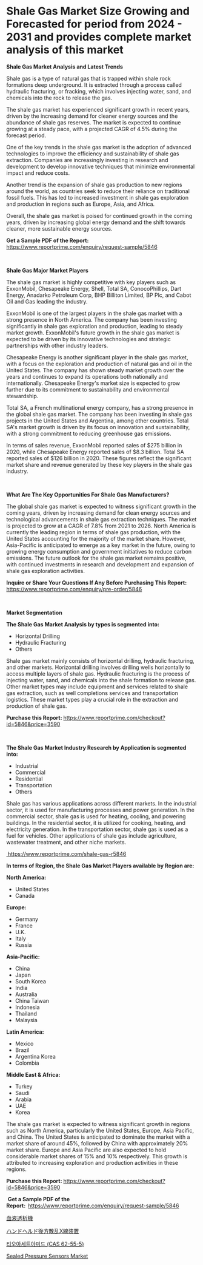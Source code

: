 <p><h1>Shale Gas Market Size Growing and Forecasted for period from 2024 - 2031 and provides complete market analysis of this market</h1></p><p><strong>Shale Gas Market Analysis and Latest Trends</strong></p>
<p><p>Shale gas is a type of natural gas that is trapped within shale rock formations deep underground. It is extracted through a process called hydraulic fracturing, or fracking, which involves injecting water, sand, and chemicals into the rock to release the gas.</p><p>The shale gas market has experienced significant growth in recent years, driven by the increasing demand for cleaner energy sources and the abundance of shale gas reserves. The market is expected to continue growing at a steady pace, with a projected CAGR of 4.5% during the forecast period.</p><p>One of the key trends in the shale gas market is the adoption of advanced technologies to improve the efficiency and sustainability of shale gas extraction. Companies are increasingly investing in research and development to develop innovative techniques that minimize environmental impact and reduce costs.</p><p>Another trend is the expansion of shale gas production to new regions around the world, as countries seek to reduce their reliance on traditional fossil fuels. This has led to increased investment in shale gas exploration and production in regions such as Europe, Asia, and Africa.</p><p>Overall, the shale gas market is poised for continued growth in the coming years, driven by increasing global energy demand and the shift towards cleaner, more sustainable energy sources.</p></p>
<p><strong>Get a Sample PDF of the Report:&nbsp;</strong> <a href="https://www.reportprime.com/enquiry/request-sample/5846">https://www.reportprime.com/enquiry/request-sample/5846</a></p>
<p>&nbsp;</p>
<p><strong>Shale Gas Major Market Players</strong></p>
<p><p>The shale gas market is highly competitive with key players such as ExxonMobil, Chesapeake Energy, Shell, Total SA, ConocoPhillips, Dart Energy, Anadarko Petroleum Corp, BHP Billiton Limited, BP Plc, and Cabot Oil and Gas leading the industry. </p><p>ExxonMobil is one of the largest players in the shale gas market with a strong presence in North America. The company has been investing significantly in shale gas exploration and production, leading to steady market growth. ExxonMobil's future growth in the shale gas market is expected to be driven by its innovative technologies and strategic partnerships with other industry leaders.</p><p>Chesapeake Energy is another significant player in the shale gas market, with a focus on the exploration and production of natural gas and oil in the United States. The company has shown steady market growth over the years and continues to expand its operations both nationally and internationally. Chesapeake Energy's market size is expected to grow further due to its commitment to sustainability and environmental stewardship.</p><p>Total SA, a French multinational energy company, has a strong presence in the global shale gas market. The company has been investing in shale gas projects in the United States and Argentina, among other countries. Total SA's market growth is driven by its focus on innovation and sustainability, with a strong commitment to reducing greenhouse gas emissions.</p><p>In terms of sales revenue, ExxonMobil reported sales of $275 billion in 2020, while Chesapeake Energy reported sales of $8.3 billion. Total SA reported sales of $126 billion in 2020. These figures reflect the significant market share and revenue generated by these key players in the shale gas industry.</p></p>
<p>&nbsp;</p>
<p><strong>What Are The Key Opportunities For Shale Gas Manufacturers?</strong></p>
<p><p>The global shale gas market is expected to witness significant growth in the coming years, driven by increasing demand for clean energy sources and technological advancements in shale gas extraction techniques. The market is projected to grow at a CAGR of 7.8% from 2021 to 2026. North America is currently the leading region in terms of shale gas production, with the United States accounting for the majority of the market share. However, Asia-Pacific is anticipated to emerge as a key market in the future, owing to growing energy consumption and government initiatives to reduce carbon emissions. The future outlook for the shale gas market remains positive, with continued investments in research and development and expansion of shale gas exploration activities.</p></p>
<p><strong>Inquire or Share Your Questions If Any Before Purchasing This Report:</strong> <a href="https://www.reportprime.com/enquiry/pre-order/5846">https://www.reportprime.com/enquiry/pre-order/5846</a></p>
<p>&nbsp;</p>
<p><strong>Market Segmentation</strong></p>
<p><strong>The Shale Gas Market Analysis by types is segmented into:</strong></p>
<p><ul><li>Horizontal Drilling</li><li>Hydraulic Fracturing</li><li>Others</li></ul></p>
<p><p>Shale gas market mainly consists of horizontal drilling, hydraulic fracturing, and other markets. Horizontal drilling involves drilling wells horizontally to access multiple layers of shale gas. Hydraulic fracturing is the process of injecting water, sand, and chemicals into the shale formation to release gas. Other market types may include equipment and services related to shale gas extraction, such as well completions services and transportation logistics. These market types play a crucial role in the extraction and production of shale gas.</p></p>
<p><strong>Purchase this Report:&nbsp;</strong><a href="https://www.reportprime.com/checkout?id=5846&price=3590">https://www.reportprime.com/checkout?id=5846&price=3590</a></p>
<p>&nbsp;</p>
<p><strong>The Shale Gas Market Industry Research by Application is segmented into:</strong></p>
<p><ul><li>Industrial</li><li>Commercial</li><li>Residential</li><li>Transportation</li><li>Others</li></ul></p>
<p><p>Shale gas has various applications across different markets. In the industrial sector, it is used for manufacturing processes and power generation. In the commercial sector, shale gas is used for heating, cooling, and powering buildings. In the residential sector, it is utilized for cooking, heating, and electricity generation. In the transportation sector, shale gas is used as a fuel for vehicles. Other applications of shale gas include agriculture, wastewater treatment, and other niche markets.</p></p>
<p><a href="https://www.reportprime.com/shale-gas-r5846">&nbsp;https://www.reportprime.com/shale-gas-r5846</a></p>
<p><strong>In terms of Region, the Shale Gas Market Players available by Region are:</strong></p>
<p>
    <p> <strong> North America: </strong>
        <ul>
            <li>United States</li>
            <li>Canada</li>
        </ul>
        </p> 
    <p> <strong> Europe: </strong>
        <ul>
            <li>Germany</li>
            <li>France</li>
            <li>U.K.</li>
            <li>Italy</li>
            <li>Russia</li>
        </ul>
        </p> 
    <p> <strong> Asia-Pacific: </strong>
        <ul>
            <li>China</li>
            <li>Japan</li>
            <li>South Korea</li>
            <li>India</li>
            <li>Australia</li>
            <li>China Taiwan</li>
            <li>Indonesia</li>
            <li>Thailand</li>
            <li>Malaysia</li>
        </ul>
        </p> 
    <p> <strong> Latin America: </strong>
        <ul>
            <li>Mexico</li>
            <li>Brazil</li>
            <li>Argentina Korea</li>
            <li>Colombia</li>
        </ul>
        </p> 
    <p> <strong> Middle East & Africa: </strong>
        <ul>
            <li>Turkey</li>
            <li>Saudi</li>
            <li>Arabia</li>
            <li>UAE</li>
            <li>Korea</li>
        </ul>
    </p>
    </p>
<p><p>The shale gas market is expected to witness significant growth in regions such as North America, particularly the United States, Europe, Asia Pacific, and China. The United States is anticipated to dominate the market with a market share of around 45%, followed by China with approximately 20% market share. Europe and Asia Pacific are also expected to hold considerable market shares of 15% and 10% respectively. This growth is attributed to increasing exploration and production activities in these regions.</p></p>
<p><strong>Purchase this Report: </strong><a href="https://www.reportprime.com/checkout?id=5846&price=3590">https://www.reportprime.com/checkout?id=5846&price=3590</a></p>
<p>&nbsp;<strong>Get a Sample PDF of the Report:&nbsp;&nbsp;</strong><a href="https://www.reportprime.com/enquiry/request-sample/5846">https://www.reportprime.com/enquiry/request-sample/5846</a></p>
<p><strong></strong></p>
<p><p><a href="https://medium.com/@johnson154chris/%E6%AC%A1%E3%81%AE%E6%96%87%E7%AB%A0%E3%82%92%E6%97%A5%E6%9C%AC%E8%AA%9E%E3%81%AB%E7%BF%BB%E8%A8%B3%E3%81%99%E3%82%8B%E3%81%A8-%E9%80%8F%E6%9E%90%E5%99%A8%E5%B8%82%E5%A0%B4%E3%81%AE%E3%83%80%E3%82%A4%E3%83%8A%E3%83%9F%E3%82%AF%E3%82%B9%E3%81%AE%E6%8E%A2%E7%A9%B6-2024%E5%B9%B4%E3%81%8B%E3%82%892031%E5%B9%B4%E3%81%BE%E3%81%A7%E3%81%AE%E9%80%8F%E6%9E%90%E5%99%A8%E5%B8%82%E5%A0%B4%E3%81%AE%E5%8F%8E%E7%9B%8A%E5%88%86%E6%9E%90%E3%81%A8%E6%88%90%E9%95%B7%E4%BA%88%E6%B8%AC-%E3%81%AB%E3%81%AA%E3%82%8A%E3%81%BE%E3%81%99-0268d8b32dbf">血液透析機</a></p><p><a href="https://github.com/zjkmgcs938405/Market-Research-Report-List-4/blob/main/201997284403.md">ハンドヘルド後方散乱X線装置</a></p><p><a href="https://github.com/KellyLyncyh543964/Market-Research-Report-List-3/blob/main/2506964104673.md">티오아세트아미드 (CAS 62-55-5)</a></p><p><a href="https://github.com/arionmp/Market-Research-Report-List-4/blob/main/sealed-pressure-sensors-market.md">Sealed Pressure Sensors Market</a></p></p>